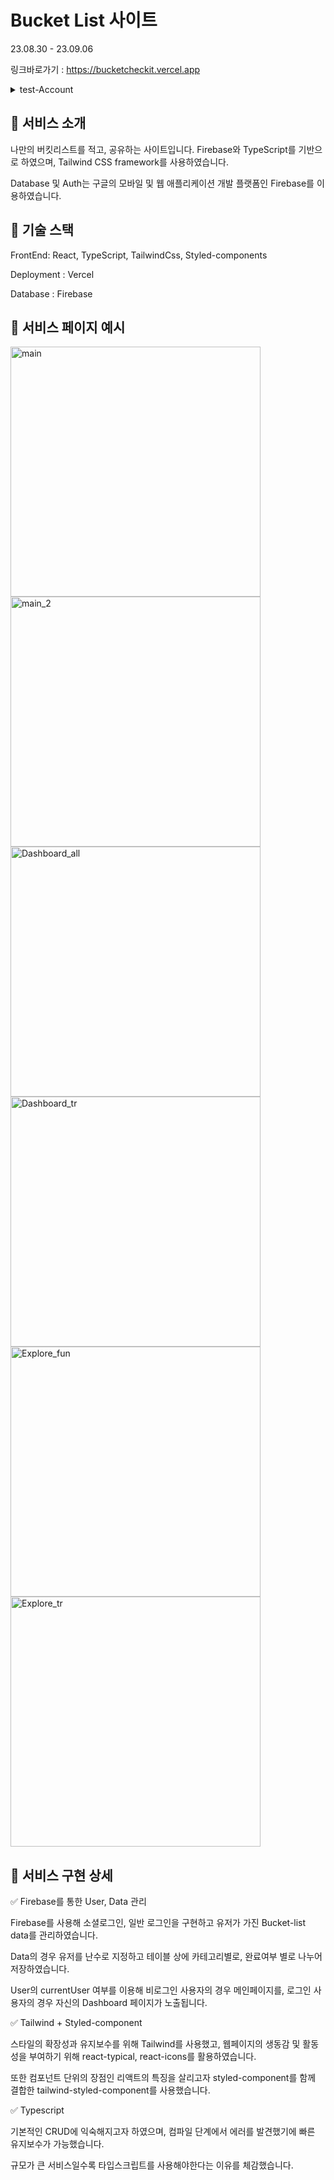 # Bucket List 사이트

23.08.30 - 23.09.06

링크바로가기 : <https://bucketcheckit.vercel.app>

<details><summary> test-Account </summary> 
 ID : test1@gmail.com
 
 PW: test1111 
</details>

## 📌 서비스 소개

나만의 버킷리스트를 적고, 공유하는 사이트입니다.
Firebase와 TypeScript를 기반으로 하였으며, Tailwind CSS framework를 사용하였습니다.

Database 및 Auth는 구글의 모바일 및 웹 애플리케이션 개발 플랫폼인 Firebase를 이용하였습니다.

## 📌 기술 스택

FrontEnd: React, TypeScript, TailwindCss, Styled-components

Deployment : Vercel

Database : Firebase


## 📌 서비스 페이지 예시

<img width="400" alt="main" src="https://github.com/JESin10/BucketList/assets/119720123/35357c84-130d-43b4-afe4-fb74fde73215">
<img width="400" alt="main_2" src="https://github.com/JESin10/BucketList/assets/119720123/36203109-edf0-4bf8-ad52-1255f318632e">
<img width="400" alt="Dashboard_all" src="https://github.com/JESin10/BucketList/assets/119720123/7dd22b21-44b9-43ad-ae23-c2649e2730bc">
<img width="400" alt="Dashboard_tr" src="https://github.com/JESin10/BucketList/assets/119720123/e0b73b6d-2c67-4548-a734-44814c854035">
<img width="400" alt="Explore_fun" src="https://github.com/JESin10/BucketList/assets/119720123/f6c48b5f-6ea5-4b59-b822-72270eaeb67b">
<img width="400" alt="Explore_tr" src="https://github.com/JESin10/BucketList/assets/119720123/48582d9c-dbf8-40c7-b661-c05c3935822e">




## 📌 서비스 구현 상세

<!-- <details><summary> ◼︎ 성능 최적화 (with LightHouse) </summary>

성능 최적화를 위해 lazy를 이용해 컴포넌트를 필요한 때에 불러올 수 있도록 구현하였습니다.



그 결과 00점의 ~~가 00점으로, 00점의 ~~가 00점으로 상승하는 결과를 보일 수 있었습니다.

또한 image를 적절한 확장자로 변경하여 초기 렌더링 속도를 0초에서 0초로 감소 시킬 수 있었습니다.

#### LightHouse 결과 이미지

<img width="40%" alt="성능 개선 전" src=" "> <img width="40%" alt="성능 개선 후" src=" ">

</details>
 -->

✅ Firebase를 통한 User, Data 관리

Firebase를 사용해 소셜로그인, 일반 로그인을 구현하고 유저가 가진 Bucket-list data를 관리하였습니다.

Data의 경우 유저를 난수로 지정하고 테이블 상에 카테고리별로, 완료여부 별로 나누어 저장하였습니다.

User의 currentUser 여부를 이용해 비로그인 사용자의 경우 메인페이지를, 로그인 사용자의 경우 자신의 Dashboard 페이지가 노출됩니다.


✅ Tailwind + Styled-component

스타일의 확장성과 유지보수를 위해 Tailwind를 사용했고, 웹페이지의 생동감 및 활동성을 부여하기 위해 react-typical, react-icons를 활용하였습니다.

또한 컴포넌트 단위의 장점인 리액트의 특징을 살리고자 styled-component를 함께 결합한 tailwind-styled-component를 사용했습니다.


✅ Typescript

기본적인 CRUD에 익숙해지고자 하였으며, 컴파일 단계에서 에러를 발견했기에 빠른 유지보수가 가능했습니다.

규모가 큰 서비스일수록 타입스크립트를 사용해야한다는 이유를 체감했습니다.
